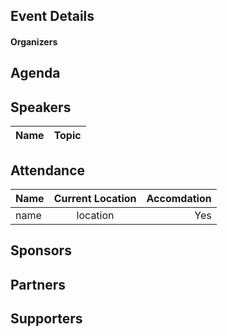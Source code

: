 ## Event Details

#### Organizers 

## Agenda

## Speakers 

| Name | Topic |
|----- |:------|


## Attendance 

| Name | Current Location | Accomdation |
|----- |:-----------------:| ----------:|
| name | location         |   Yes       |


## Sponsors


## Partners



## Supporters

